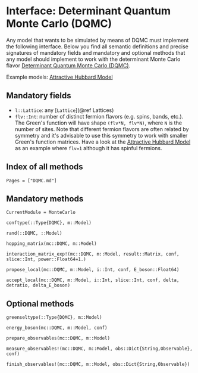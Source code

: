 # Interface: Determinant Quantum Monte Carlo (DQMC)

Any model that wants to be simulated by means of DQMC must implement the following interface. Below you find all semantic definitions and precise signatures of mandatory fields and mandatory and optional methods that any model should implement to work with the determinant Monte Carlo flavor [Determinant Quantum Monte Carlo (DQMC)](@ref).

Example models: [Attractive Hubbard Model](@ref)

## Mandatory fields

 * `l::Lattice`: any [`Lattice`](@ref Lattices)
 * `flv::Int`: number of distinct fermion flavors (e.g. spins, bands, etc.). The Green's function will have shape `(flv*N, flv*N)`, where `N` is the number of sites. Note that different fermion flavors are often related by symmetry and it's advisable to use this symmetry to work with smaller Green's function matrices. Have a look at the [Attractive Hubbard Model](@ref) as an example where `flv=1` although it has spinful fermions.

## Index of all methods

```@index
Pages = ["DQMC.md"]
```

## Mandatory methods

```@meta
CurrentModule = MonteCarlo
```

```@docs
conftype(::Type{DQMC}, m::Model)
```

```@docs
rand(::DQMC, ::Model)
```

```@docs
hopping_matrix(mc::DQMC, m::Model)
```

```@docs
interaction_matrix_exp!(mc::DQMC, m::Model, result::Matrix, conf, slice::Int, power::Float64=1.)
```

```@docs
propose_local(mc::DQMC, m::Model, i::Int, conf, E_boson::Float64)
```

```@docs
accept_local(mc::DQMC, m::Model, i::Int, slice::Int, conf, delta, detratio, delta_E_boson)
```

## Optional methods

```@docs
greenseltype(::Type{DQMC}, m::Model)
```

```@docs
energy_boson(mc::DQMC, m::Model, conf)
```

```@docs
prepare_observables(mc::DQMC, m::Model)
```

```@docs
measure_observables!(mc::DQMC, m::Model, obs::Dict{String,Observable}, conf)
```

```@docs
finish_observables!(mc::DQMC, m::Model, obs::Dict{String,Observable})
```





